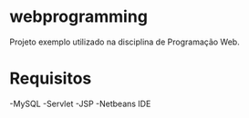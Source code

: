 # webprogramming

Projeto exemplo utilizado na disciplina de Programação Web.

# Requisitos

-MySQL
-Servlet
-JSP
-Netbeans IDE

